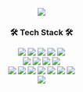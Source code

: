 <div align=center>
<img src="https://capsule-render.vercel.app/api?type=waving&color=auto&height=200&section=header&text=2hyeseung&fontSize=80" />
<h3>🛠 Tech Stack 🛠</h3>
<div align="center">
	<img src="https://img.shields.io/badge/Next.js-000000?style=flat-square&logo=Next.js&logoColor=white" />
	<img src="https://img.shields.io/badge/React-61DAFB?style=flat-square&logo=React&logoColor=white" />
	<img src="https://img.shields.io/badge/React Native-61DAFB?style=flat-square&logo=React&logoColor=white" />
	<img src="https://img.shields.io/badge/Bootstrap-7952B3?style=flat-square&logo=Bootstrap&logoColor=white" />
	<img src="https://img.shields.io/badge/JQuery-0769AD?style=flat-square&logo=JQuery&logoColor=white" /><br>
	<img src="https://img.shields.io/badge/Node.js-339933?style=flat-square&logo=Node.js&logoColor=white" />
	<img src="https://img.shields.io/badge/Express-000000?style=flat-square&logo=Express&logoColor=white" />
	<img src="https://img.shields.io/badge/MySQL-4479A1?style=flat-square&logo=MySQL&logoColor=white" />
	<img src="https://img.shields.io/badge/Sequelize-52B0E7?style=flat-square&logo=Sequelize&logoColor=white" /><br>
	<img src="https://img.shields.io/badge/TypeScript-3178C6?style=flat-square&logo=TypeScript&logoColor=white" />
	<img src="https://img.shields.io/badge/JavaScript-F7DF1E?style=flat-square&logo=JavaScript&logoColor=white" />
	<img src="https://img.shields.io/badge/Python-3776AB?style=flat-square&logo=Python&logoColor=white" />
	<img src="https://img.shields.io/badge/C-A8B9CC?style=flat-square&logo=C&logoColor=white" />
	<img src="https://img.shields.io/badge/Java-007396?style=flat-square&logo=Java&logoColor=white" />
	<img src="https://img.shields.io/badge/HTML5-E34F26?style=flat-square&logo=HTML5&logoColor=white" />
	<img src="https://img.shields.io/badge/CSS3-1572B6?style=flat-square&logo=CSS3&logoColor=white" /><br>
	<img src="https://github-readme-stats.vercel.app/api/top-langs/?username=2hyeseung&layout=compact"><br><br>
</div>



</div>
<!--
**2hyeseung/2hyeseung** is a ✨ _special_ ✨ repository because its `README.md` (this file) appears on your GitHub profile.

Here are some ideas to get you started:

- 🔭 I’m currently working on ...
- 🌱 I’m currently learning ...
- 👯 I’m looking to collaborate on ...
- 🤔 I’m looking for help with ...
- 💬 Ask me about ...
- 📫 How to reach me: ...
- 😄 Pronouns: ...
- ⚡ Fun fact: ...
-->
